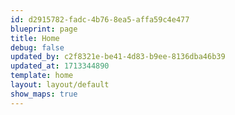 ```yaml
---
id: d2915782-fadc-4b76-8ea5-affa59c4e477
blueprint: page
title: Home
debug: false
updated_by: c2f8321e-be41-4d83-b9ee-8136dba46b39
updated_at: 1713344890
template: home
layout: layout/default
show_maps: true
---
```

